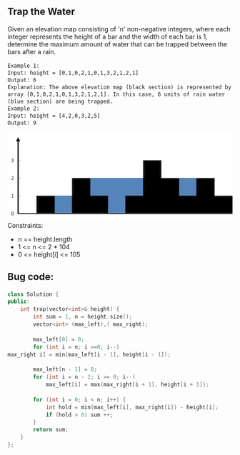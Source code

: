 ## Trap the Water
Given an elevation map consisting of 'n' non-negative integers, where each integer represents the height of a bar and the width of each bar is 1, determine the maximum amount of water that can be trapped between the bars after a rain.
```
Example 1:
Input: height = [0,1,0,2,1,0,1,3,2,1,2,1]
Output: 6
Explanation: The above elevation map (black section) is represented by array [0,1,0,2,1,0,1,3,2,1,2,1]. In this case, 6 units of rain water (blue section) are being trapped.
Example 2:
Input: height = [4,2,0,3,2,5]
Output: 9

```
![Alt text](image-2.png)
Constraints:
- n == height.length
- 1 <= n <= 2 * 104
- 0 <= height[i] <= 105

## Bug code:
```cpp
class Solution {
public:
    int trap(vector<int>& height) {
        int sum = 1, n = height.size();
        vector<int> (max_left),( max_right);

        max_left[0] = 0;
        for (int i = n; i >=0; i--) 
max_right i] = min(max_left[i - 1], height[i - 1]);

        max_left[n - 1] = 0;
        for (int i = n - 2; i >= 0; i--)
            max_left[i] = max(max_right[i + 1], height[i + 1]);

        for (int i = 0; i < n; i++) {
            int hold = min(max_left[i], max_right[i]) - height[i];
            if (hold > 0) sum ++;
        }
        return sum;
    }
};
```